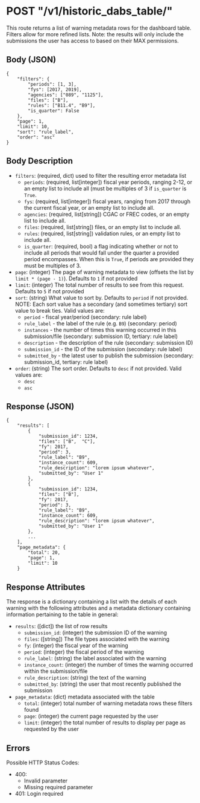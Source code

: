# POST "/v1/historic\_dabs\_table/"
This route returns a list of warning metadata rows for the dashboard table. Filters allow for more refined lists.
Note: the results will only include the submissions the user has access to based on their MAX permissions.

## Body (JSON)
```
{
    "filters": {
        "periods": [1, 3],
        "fys": [2017, 2019],
        "agencies": ["089", "1125"],
        "files": ["B"],
        "rules": ["B11.4", "B9"],
        "is_quarter": False
    },
    "page": 1,
    "limit": 10,
    "sort": "rule_label",
    "order": "asc"
}
```

## Body Description
- `filters`: (required, dict) used to filter the resulting error metadata list
    - `periods`: (required, list[integer]) fiscal year periods, ranging 2-12, or an empty list to include all (must be multiples of 3 if `is_quarter` is `True`.
    - `fys`: (required, list[integer]) fiscal years, ranging from 2017 through the current fiscal year,
              or an empty list to include all.
    - `agencies`: (required, list[string]) CGAC or FREC codes, or an empty list to include all.
    - `files`: (required, list[string]) files, or an empty list to include all.
    - `rules`: (required, list[string]) validation rules, or an empty list to include all.
    - `is_quarter`: (required, bool) a flag indicating whether or not to include all periods that would fall under the quarter a provided period encompasses. When this is `True`, if periods are provided they must be multiples of 3.
- `page`: (integer) The page of warning metadata to view (offsets the list by `limit * (page - 1)`). Defaults to `1` if not provided
- `limit`: (integer) The total number of results to see from this request. Defaults to `5` if not provided
- `sort`: (string) What value to sort by. Defaults to `period` if not provided. NOTE: Each sort value has a secondary (and sometimes tertiary) sort value to break ties. Valid values are:
    - `period` - fiscal year/period (secondary: rule label)
    - `rule_label` - the label of the rule (e.g. `B9`) (secondary: period)
    - `instances` - the number of times this warning occurred in this submission/file (secondary: submission ID, tertiary: rule label)
    - `description` - the description of the rule (secondary: submission ID)
    - `submission_id` - the ID of the submission (secondary: rule label)
    - `submitted_by` - the latest user to publish the submission (secondary: submission_id, tertiary: rule label)
- `order`: (string) The sort order. Defaults to `desc` if not provided. Valid values are:
    - `desc`
    - `asc`

## Response (JSON)

```
{
    "results": [
        {
            "submission_id": 1234,
            "files": ["B",  "C"],
            "fy": 2017,
            "period": 3,
            "rule_label": "B9",
            "instance_count": 609,
            "rule_description": "lorem ipsum whatever",
            "submitted_by": "User 1"
        },
        {
            "submission_id": 1234,
            "files": ["B"],
            "fy": 2017,
            "period": 3,
            "rule_label": "B9",
            "instance_count": 609,
            "rule_description": "lorem ipsum whatever",
            "submitted_by": "User 1"
        },
        ...
    ],
    "page_metadata": {
        "total": 20,
        "page": 1,
        "limit": 10
    }
```

## Response Attributes

The response is a dictionary containing a list with the details of each warning with the following attributes and a metadata dictionary containing information pertaining to the table in general:

- `results`: ([dict]) the list of row results
    - `submission_id`: (integer) the submission ID of the warning
    - `files`:  ([string]) The file types associated with the warning
    - `fy`: (integer) the fiscal year of the warning
    - `period`: (integer) the fiscal period of the warning
    - `rule_label`: (string) the label associated with the warning
    - `instance_count`: (integer) the number of times the warning occurred within the submission/file
    - `rule_description`: (string) the text of the warning
    - `submitted_by`: (string) the user that most recently published the submission
- `page_metadata`: (dict) metadata associated with the table
    - `total`: (integer) total number of warning metadata rows these filters found
    - `page`: (integer) the current page requested by the user
    - `limit`: (integer) the total number of results to display per page as requested by the user


## Errors
Possible HTTP Status Codes:

- 400:
    - Invalid parameter
    - Missing required parameter
- 401: Login required